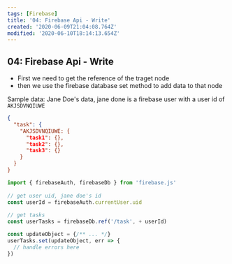 ```yaml
---
tags: [Firebase]
title: '04: Firebase Api - Write'
created: '2020-06-09T21:04:08.764Z'
modified: '2020-06-10T18:14:13.654Z'
---
```


## 04: Firebase Api - Write
- First we need to get the reference of the traget node
- then we use the firebase database set method to add data to that node

Sample data: Jane Doe's data, jane done is a firebase user with a user id of `AKJSDVNQIUWE`
```json
{
  "task": {
    "AKJSDVNQIUWE: {
      "task1": {},
      "task2": {},
      "task3": {}
    }
  }
}
```


```javascript
import { firebaseAuth, firebaseDb } from 'firebase.js'
 
// get user uid, jane doe's id
const userId = firebaseAuth.currentUser.uid
 
// get tasks
const userTasks = firebaseDb.ref('/task', + userId)

const updateObject = {/** ... */}
userTasks.set(updateObject, err => {
  // handle errors here
})
```
